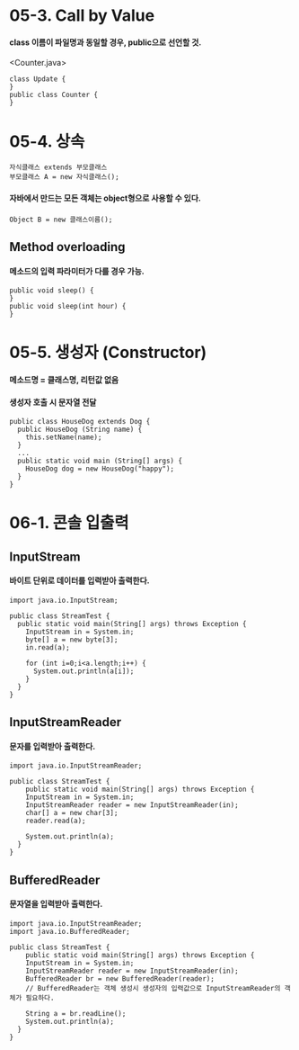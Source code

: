 # 05-3. Call by Value

#### class 이름이 파일명과 동일할 경우, public으로 선언할 것.

<Counter.java>
```
class Update {
}
public class Counter { 
}
```
# 05-4. 상속
```
자식클래스 extends 부모클래스
부모클래스 A = new 자식클래스();
```
#### 자바에서 만드는 모든 객체는 object형으로 사용할 수 있다.
```
Object B = new 클래스이름();
```

## Method overloading
#### 메소드의 입력 파라미터가 다를 경우 가능.
```
public void sleep() {
}
public void sleep(int hour) {
}
```
# 05-5. 생성자 (Constructor)

#### 메소드명 = 클래스명, 리턴값 없음
#### 생성자 호출 시 문자열 전달
```
public class HouseDog extends Dog {
  public HouseDog (String name) {
    this.setName(name);
  }
  ...
  public static void main (String[] args) {
    HouseDog dog = new HouseDog("happy");
  }
}
```
# 06-1. 콘솔 입출력

## InputStream
#### 바이트 단위로 데이터를 입력받아 출력한다.
```
import java.io.InputStream;

public class StreamTest {
  public static void main(String[] args) throws Exception {
    InputStream in = System.in;
    byte[] a = new byte[3];
    in.read(a);

    for (int i=0;i<a.length;i++) {
      System.out.println(a[i]);
    }
  }
}
```
## InputStreamReader
#### 문자를 입력받아 출력한다.
```
import java.io.InputStreamReader;

public class StreamTest {
	public static void main(String[] args) throws Exception {
    InputStream in = System.in;
    InputStreamReader reader = new InputStreamReader(in);
    char[] a = new char[3];
    reader.read(a);

    System.out.println(a);
  }
}
```
## BufferedReader
#### 문자열을 입력받아 출력한다.
```
import java.io.InputStreamReader;
import java.io.BufferedReader;

public class StreamTest {
	public static void main(String[] args) throws Exception {
    InputStream in = System.in;
    InputStreamReader reader = new InputStreamReader(in);
    BufferedReader br = new BufferedReader(reader);
    // BufferedReader는 객체 생성시 생성자의 입력값으로 InputStreamReader의 객체가 필요하다.

    String a = br.readLine();
    System.out.println(a);
  }
}
```
